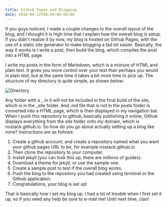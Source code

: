 ```yaml
---
title: Github Pages and Blogging
date: 2016-04-22T08:59:04-04:00
---
```


If you guys noticed, I made a couple changes to the overall layout of the blog, and I thought it is high time that I explain how the overall blog is setup. If you didn't realize it by now, my blog is hosted on Github Pages, with the use of a static site generator to make blogging a tad bit easier. Basically, the way it works is I write a post, then build the blog, which compiles the post into a HTML page. 

I write my posts in the form of Markdown, which is a mixture of HTML and plain text. It gives you more control over your text than perhaps you would in plain text, but at the same time it takes a bit more time to pick up. The structure of my directory is quite simple, as shown below:

![Directory](../../../images/directory.tiff)

Any folder with a _ in it will not be included in the final build of the site, which is in the _site folder. And .md file that is not in the posts folder is converted into a HTML page, which is then displayed in my navigation bar.  When I push this repository to github, basically publishing it online, Github displays everything from the site folder onto my domain, which is nostack.github.io. So how do you go about actually setting up a blog like mine? Instructions are as follows:

1. Create a github account, and create a repository named what you want your github pages URL to be, for example nostack.github.io
2. Then clone the repository to your computer.
3. Install jekyll (you can look this up, there are millions of guides).
4. Download a theme for jekyll, or use the sample one.
5. Create a sample post to test if the overall blog works.
6. Push the blog to the repository you had created using terminal or the Github application.
7. Congratulations, your blog is set up!

That is basically how I set my blog up. I had a lot of trouble when I first set it up, so if you need any help be sure to e-mail me! Until next time, ciao!

